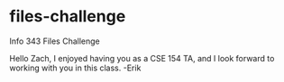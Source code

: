 files-challenge
===============

Info 343 Files Challenge

Hello Zach, 
I enjoyed having you as a CSE 154 TA, and I look forward to working with you in this class.
-Erik